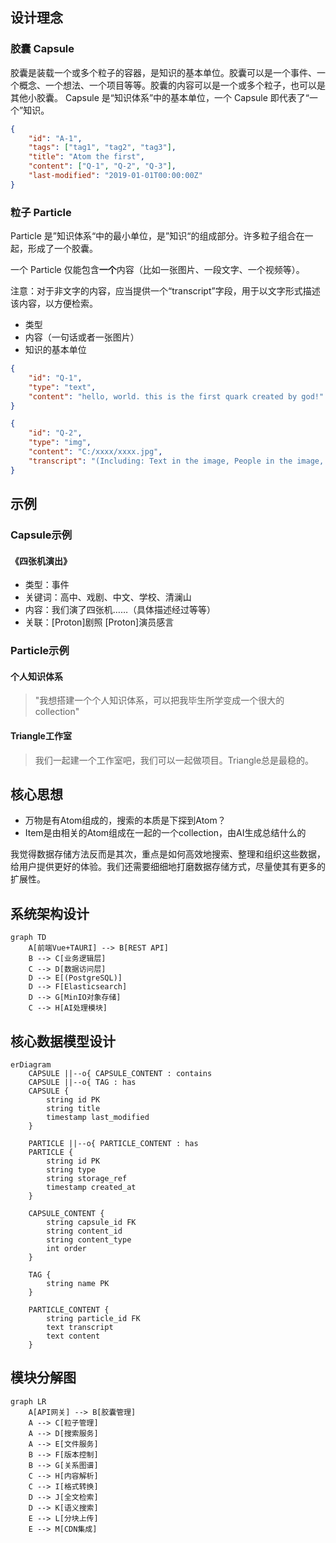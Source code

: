 ## 设计理念

### 胶囊 Capsule

胶囊是装载一个或多个粒子的容器，是知识的基本单位。胶囊可以是一个事件、一个概念、一个想法、一个项目等等。胶囊的内容可以是一个或多个粒子，也可以是其他小胶囊。 Capsule 是“知识体系”中的基本单位，一个 Capsule 即代表了“一个”知识。

```json
{
    "id": "A-1",
    "tags": ["tag1", "tag2", "tag3"],
    "title": "Atom the first",
    "content": ["Q-1", "Q-2", "Q-3"],
    "last-modified": "2019-01-01T00:00:00Z"
}

```

### 粒子 Particle

Particle 是”知识体系“中的最小单位，是”知识“的组成部分。许多粒子组合在一起，形成了一个胶囊。

一个 Particle 仅能包含**一个**内容（比如一张图片、一段文字、一个视频等）。

注意：对于非文字的内容，应当提供一个“transcript”字段，用于以文字形式描述该内容，以方便检索。

- 类型
- 内容（一句话或者一张图片）
- 知识的基本单位




```json
{
    "id": "Q-1",
    "type": "text",
    "content": "hello, world. this is the first quark created by god!"
}
```
```json
{
    "id": "Q-2",
    "type": "img",
    "content": "C:/xxxx/xxxx.jpg",
    "transcript": "(Including: Text in the image, People in the image, etc. in order to make the image searchable)"
}
```

## 示例

### Capsule示例
#### 《四张机演出》
- 类型：事件
- 关键词：高中、戏剧、中文、学校、清澜山
- 内容：我们演了四张机……（具体描述经过等等）
- 关联：[Proton]剧照 [Proton]演员感言

### Particle示例
#### 个人知识体系
> "我想搭建一个个人知识体系，可以把我毕生所学变成一个很大的collection"

#### Triangle工作室
> 我们一起建一个工作室吧，我们可以一起做项目。Triangle总是最稳的。

## 核心思想
- 万物是有Atom组成的，搜索的本质是下探到Atom？
- Item是由相关的Atom组成在一起的一个collection，由AI生成总结什么的

我觉得数据存储方法反而是其次，重点是如何高效地搜索、整理和组织这些数据，给用户提供更好的体验。我们还需要细细地打磨数据存储方式，尽量使其有更多的扩展性。

## 系统架构设计
```mermaid
graph TD
    A[前端Vue+TAURI] --> B[REST API]
    B --> C[业务逻辑层]
    C --> D[数据访问层]
    D --> E[(PostgreSQL)]
    D --> F[Elasticsearch]
    D --> G[MinIO对象存储]
    C --> H[AI处理模块]
```

## 核心数据模型设计
```mermaid
erDiagram
    CAPSULE ||--o{ CAPSULE_CONTENT : contains
    CAPSULE ||--o{ TAG : has
    CAPSULE {
        string id PK
        string title
        timestamp last_modified
    }
    
    PARTICLE ||--o{ PARTICLE_CONTENT : has
    PARTICLE {
        string id PK
        string type
        string storage_ref
        timestamp created_at
    }
    
    CAPSULE_CONTENT {
        string capsule_id FK 
        string content_id
        string content_type
        int order
    }
    
    TAG {
        string name PK
    }
    
    PARTICLE_CONTENT {
        string particle_id FK
        text transcript
        text content
    }
```

## 模块分解图
```mermaid
graph LR
    A[API网关] --> B[胶囊管理]
    A --> C[粒子管理]
    A --> D[搜索服务]
    A --> E[文件服务]
    B --> F[版本控制]
    B --> G[关系图谱]
    C --> H[内容解析]
    C --> I[格式转换]
    D --> J[全文检索]
    D --> K[语义搜索]
    E --> L[分块上传]
    E --> M[CDN集成]
```